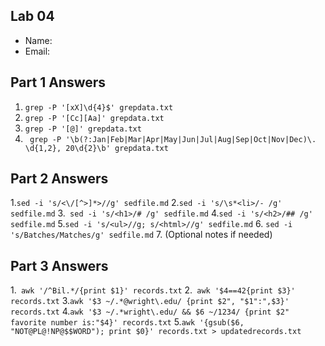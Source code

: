 ## Lab 04

- Name:
- Email: 

## Part 1 Answers

1. `grep -P '[xX]\d{4}$' grepdata.txt`
2. `grep -P '[Cc][Aa]' grepdata.txt`
3. `grep -P '[@]' grepdata.txt`
4. ` grep -P '\b(?:Jan|Feb|Mar|Apr|May|Jun|Jul|Aug|Sep|Oct|Nov|Dec)\. \d{1,2}, 20\d{2}\b' grepdata.txt`
## Part 2 Answers

1.`sed -i 's/<\/[^>]*>//g' sedfile.md`
2.`sed -i 's/\s*<li>/- /g' sedfile.md`
3.` sed -i 's/<h1>/# /g' sedfile.md`
4.`sed -i 's/<h2>/## /g' sedfile.md`
5.`sed -i 's/<ul>//g; s/<html>//g' sedfile.md`
6.  `sed -i 's/Batches/Matches/g' sedfile.md`
7. (Optional notes if needed)

## Part 3 Answers

1.` awk '/^Bil.*/{print $1}' records.txt`
2.` awk '$4==42{print $3}' records.txt`
3.`awk '$3 ~/.*@wright\.edu/ {print $2", "$1":",$3}' records.txt`
4.`awk '$3 ~/.*wright\.edu/ && $6 ~/1234/ {print $2" favorite number is:"$4}' records.txt`
5.`awk '{gsub($6, "NOT@PL@!NP@$$WORD"); print $0}' records.txt > updatedrecords.txt`
